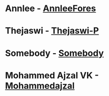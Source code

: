 # Annlee - [AnnleeFores](https://github.com/AnnleeFores)
# Thejaswi - [Thejaswi-P](https://github.com/Thejaswi-P)
# Somebody - [Somebody](www.somebody.com)
# Mohammed Ajzal VK - [Mohammedajzal](https://github.com/Mohammedajzal)
